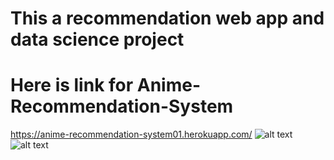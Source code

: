 # This a recommendation web app and data science project 
# Here is link for Anime-Recommendation-System
https://anime-recommendation-system01.herokuapp.com/
![alt text](http://url/to/img.png)
![alt text](https://github.com/Uvais5/Anime_Recommendation_System/tree/master/static/anime_recommendation_system.png?raw=true)
